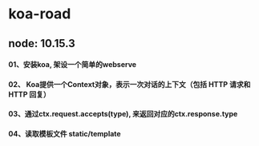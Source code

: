 # koa-road

## node: 10.15.3

#### 01、安装koa, 架设一个简单的webserve

#### 02、 Koa提供一个Context对象，表示一次对话的上下文（包括 HTTP 请求和 HTTP 回复）

#### 03、通过ctx.request.accepts(type), 来返回对应的ctx.response.type

#### 04、读取模板文件 static/template
